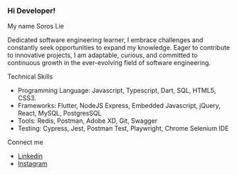 ### Hi Developer! 
My name Soros Lie

Dedicated software engineering learner, I embrace challenges and constantly seek opportunities to expand my knowledge. Eager to contribute to innovative projects, I am adaptable, curious, and committed to continuous growth in the ever-evolving field of software engineering. 

Technical Skills
- Programming Language: Javascript, Typescript, Dart, SQL, HTML5, CSS3.
- Frameworks: Flutter, NodeJS Express, Embedded Javascript, jQuery, React, MySQL, PostgresSQL 
- Tools: Redis, Postman, Adobe XD, Git, Swagger
- Testing: Cypress, Jest, Postman Test, Playwright, Chrome Selenium IDE



Connect me
- [Linkedin](https://www.linkedin.com/in/soros-lie/)
- [Instagram](https://www.instagram.com/liesoros/)

<!--
**soroslie/soroslie** is a ✨ _special_ ✨ repository because its `README.md` (this file) appears on your GitHub profile.

Here are some ideas to get you started:

- 🔭 I’m currently working on ...
- 🌱 I’m currently learning ...
- 👯 I’m looking to collaborate on ...
- 🤔 I’m looking for help with ...
- 💬 Ask me about ...
- 📫 How to reach me: ...
- 😄 Pronouns: ...
- ⚡ Fun fact: ...
-->
